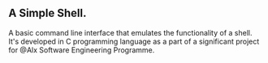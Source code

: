 ## A Simple Shell.

A basic command line interface that emulates the functionality of a shell.
It's developed in C programming language as a part of a significant project for @Alx Software Engineering Programme.
